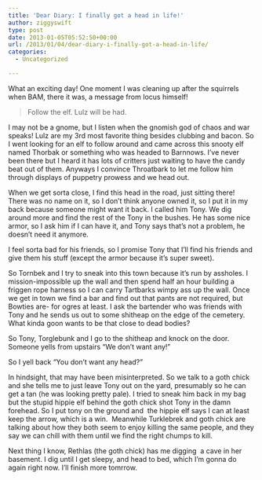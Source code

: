 ```yaml
---
title: 'Dear Diary: I finally got a head in life!'
author: ziggyswift
type: post
date: 2013-01-05T05:52:50+00:00
url: /2013/01/04/dear-diary-i-finally-got-a-head-in-life/
categories:
  - Uncategorized

---
```

What an exciting day! One moment I was cleaning up after the squirrels when BAM, there it was, a message from Iocus himself!

> Follow the elf. Lulz will be had.

I may not be a gnome, but I listen when the gnomish god of chaos and war speaks! Lulz are my 3rd most favorite thing besides clubbing and bacon. So I went looking for an elf to follow around and came across this snooty elf named Thorbak or something who was headed to Barnnows. I&#8217;ve never been there but I heard it has lots of critters just waiting to have the candy beat out of them. Anyways I convince Throatbark to let me follow him through displays of puppetry prowess and we head out.

When we get sorta close, I find this head in the road, just sitting there! There was no name on it, so I don&#8217;t think anyone owned it, so I put it in my back because someone might want it back. I called him Tony. We dig around more and find the rest of the Tony in the bushes. He has some nice armor, so I ask him if I can have it, and Tony says that&#8217;s not a problem, he doesn&#8217;t need it anymore.

I feel sorta bad for his friends, so I promise Tony that I&#8217;ll find his friends and give them his stuff (except the armor because it&#8217;s super sweet).

So Tornbek and I try to sneak into this town because it&#8217;s run by assholes. I mission-impossible up the wall and then spend half an hour building a friggen rope harness so I can carry Tartbarks wimpy ass up the wall. Once we get in town we find a bar and find out that pants are not required, but Bowties are- for ogres at least. I ask the bartender who was friends with Tony and he sends us out to some shitheap on the edge of the cemetery. What kinda goon wants to be that close to dead bodies?

So Tony, Torglebunk and I go to the shitheap and knock on the door. Someone yells from upstairs &#8220;We don&#8217;t want any!&#8221;

So I yell back &#8220;You don&#8217;t want any head?&#8221;

In hindsight, that may have been misinterpreted. So we talk to a goth chick and she tells me to just leave Tony out on the yard, presumably so he can get a tan (he was looking pretty pale). I tried to sneak him back in my bag but the stupid hippie elf behind the goth chick shot Tony in the damn forehead. So I put tony on the ground and  the hippie elf says I can at least keep the arrow, which is a win.  Meanwhile Turklebrek and goth chick are talking about how they both seem to enjoy killing the same people, and they say we can chill with them until we find the right chumps to kill.

Next thing I know, Rethlas (the goth chick) has me digging  a cave in her basement. I dig until I get sleepy, and head to bed, which I&#8217;m gonna do again right now. I&#8217;ll finish more tomrrow.